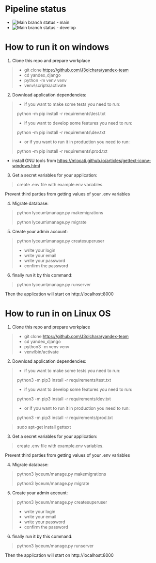 # Pipeline status
- ![Main branch status](https://github.com/J3olchara/yandex-team/actions/workflows/python-package.yml/badge.svg?branch=main) - main
- ![Main branch status](https://github.com/J3olchara/yandex-team/actions/workflows/python-package.yml/badge.svg?branch=develop) - develop

# How to run it on windows
1. Clone this repo and prepare workplace
> - git clone https://github.com/J3olchara/yandex-team
> - cd yandex_django
> - python -m venv venv
> - venv\scripts\activate

2. Download application dependencies:
> - if you want to make some tests you need to run:
>
> python -m pip install -r requirements\test.txt
> - if you want to develop some features you need to run:
> 
> python -m pip install -r requirements\dev.txt
>
> - or if you want to run it in production you need to run:
>
> python -m pip install -r requirements\prod.txt

 - install GNU tools from https://mlocati.github.io/articles/gettext-iconv-windows.html

3. Get a secret variables for your application:
  > create .env file with example.env variables. 

Prevent third parties from getting values of your .env variables

4. Migrate database:
  > python lyceum\manage.py makemigrations
  > 
  > python lyceum\manage.py migrate

5. Create your admin account:
  > python lyceum\manage.py createsuperuser
> - write your login
> - write your email
> - write your password
> - confirm the password

6. finally run it by this command:
> python lyceum\manage.py runserver

Then the application will start on http://localhost:8000


# How to run in on Linux OS

1. Clone this repo and prepare workplace
  > - git clone https://github.com/J3olchara/yandex-team
  > - cd yandex_django
  > - python3 -m venv venv
  > - venv/bin/activate

2. Download application dependencies:
  > - if you want to make some tests you need to run:
  >
  > python3 -m pip3 install -r requirements/test.txt
  > - if you want to develop some features you need to run:
  > 
  > python3 -m pip3 install -r requirements/dev.txt
  >
  > - or if you want to run it in production you need to run:
  >
  > python3 -m pip3 install -r requirements/prod.txt

> sudo apt-get install gettext

3. Get a secret variables for your application:
  > create .env file with example.env variables. 

Prevent third parties from getting values of your .env variables

4. Migrate database:
  > python3 lyceum/manage.py makemigrations
  > 
  > python3 lyceum/manage.py migrate

5. Create your admin account:
  > python3 lyceum/manage.py createsuperuser
> - write your login
> - write your email
> - write your password
> - confirm the password

6. finally run it by this command:
> python3 lyceum/manage.py runserver

Then the application will start on http://localhost:8000
